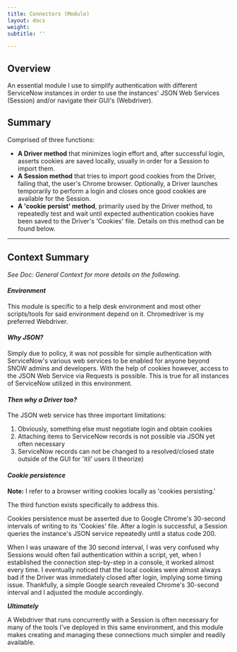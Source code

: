 ```yaml
---
title: Connectors (Module)
layout: docs
weight: 
subtitle: ''

---
```

## Overview

An essential module I use to simplify authentication with different ServiceNow instances in order to use the instances' JSON Web Services (Session) and/or navigate their GUI's (Webdriver).

## Summary

Comprised of three functions:

* **A Driver method** that minimizes login effort and, after successful login, asserts cookies are saved locally, usually in order for a Session to import them.
* **A Session method** that tries to import good cookies from the Driver, failing that, the user's Chrome browser. Optionally, a Driver launches temporarily to perform a login and closes once good cookies are available for the Session.
* **A 'cookie persist' method**, primarily used by the Driver method, to repeatedly test and wait until expected authentication cookies have been saved to the Driver's 'Cookies' file. Details on this method can be found below.

<hr />

## Context Summary

_See Doc: General Context for more details on the following._

#### **_Environment_**

This module is specific to a help desk environment and most other scripts/tools for said environment depend on it. Chromedriver is my preferred Webdriver.

#### **_Why JSON?_**

Simply due to policy, it was not possible for simple authentication with ServiceNow's various web services to be enabled for anyone beyond SNOW admins and developers. With the help of cookies however, access to the JSON Web Service via Requests is possible. This is true for all instances of ServiceNow utilized in this environment.

#### **_Then why a Driver too?_**

The JSON web service has three important limitations:

1. Obviously, something else must negotiate login and obtain cookies
2. Attaching items to ServiceNow records is not possible via JSON yet often necessary
3. ServiceNow records can not be changed to a resolved/closed state outside of the GUI for 'itil' users (I theorize)

#### **_Cookie persistence_**

**Note:** I refer to a browser writing cookies locally as 'cookies persisting.'

The third function exists specifically to address this.

Cookies persistence must be asserted due to Google Chrome's 30-second intervals of writing to its 'Cookies' file. After a login is successful, a Session queries the instance's JSON service repeatedly until a status code 200.

When I was unaware of the 30 second interval, I was very confused why Sessions would often fail authentication within a script, yet, when I established the connection step-by-step in a console, it worked almost every time. I eventually noticed that the local cookies were almost always bad if the Driver was immediately closed after login, implying some timing issue. Thankfully, a simple Google search revealed Chrome's 30-second interval and I adjusted the module accordingly.

**_Ultimately_**

A Webdriver that runs concurrently with a Session is often necessary for many of the tools I've deployed in this same environment, and this module makes creating and managing these connections much simpler and readily available.